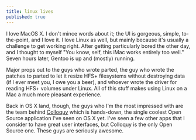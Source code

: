 ```yaml
---
title: linux lives
published: true
---
```


I love MacOS X. I don't mince words about it; the UI is gorgeous,
simple, to-the-point, and I love it. I love Linux as well, but mainly
because it's usually a challenge to get working right. After getting
particularly bored the other day, and I thought to myself "You know,
self, this iMac works entirely too well." Seven hours later, Gentoo is
up and (mostly) running.

Major props out to the guys who wrote parted, the guy who wrote the
patches to parted to let it resize HFS+ filesystems without destroying
data (if I ever meet you, I owe you a beer), and whoever wrote the
driver for reading HFS+ volumes under Linux. All of this stuff makes
using Linux on a Mac a much more pleasant experience.

Back in OS X land, though, the guys who I'm the most impressed with are
the team behind [Colloquy][] which is hands-down, the single coolest
Open Source application I've seen on OS X yet. I've seen a few other
apps that I consider to have great user interfaces, but Colloquy is the
only Open Source one. These guys are seriously awesome.

  [Colloquy]: http://colloquy.info/
